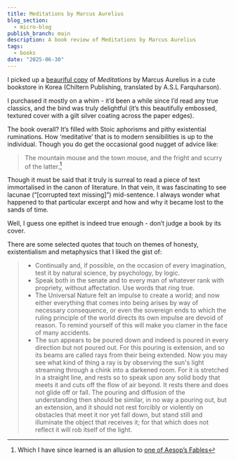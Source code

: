 ```yaml
---
title: Meditations by Marcus Aurelius
blog_section:
  - micro-blog
publish_branch: main
description: A book review of Meditations by Marcus Aurelius
tags:
  - books
date: "2025-06-30"
---
```


I picked up a [beauriful copy](https://www.chilternpublishing.co.uk/shop/classics/meditations/) of *Meditations* by Marcus Aurelius in a cute bookstore in Korea (Chiltern Publishing, translated by A.S.L Farquharson).

I purchased it mostly on a whim - it’d been a while since I’d read any true classics, and the bind was truly delightful (it’s this beautifully embossed, textured cover with a gilt silver coating across the paper edges).

The book overall? It’s filled with Stoic aphorisms and pithy existential ruminations. How ‘meditative’ that is to modern sensibilities is up to the individual. Though you do get the occasional good nugget of advice like:

> The mountain mouse and the town mouse, and the fright and scurry of the latter.[^1]

Though it must be said that it truly is surreal to read a piece of text immortalised in the canon of literature. In that vein, it was fascinating to see lacunae (“[corrupted text missing]”) mid-sentence. I always wonder what happened to that particular excerpt and how and why it became lost to the sands of time.

Well, I guess one epithet is indeed true enough - don’t judge a book by its cover.

There are some selected quotes that touch on themes of honesty, existentialism and metaphysics that I liked the gist of:

> - Continually and, if possible, on the occasion of every imagination, test it by natural science, by psychology, by logic.
> - Speak both in the senate and to every man of whatever rank with propriety, without affectation. Use words that ring true.
> - The Universal Nature felt an impulse to create a world; and now either everything that comes into being arises by way of necessary consequence, or even the sovereign ends to which the ruling principle of the world directs its own impulse are devoid of reason. To remind yourself of this will make you clamer in the face of many accidents.
> - The sun appears to be poured down and indeed is poured in every direction but not poured out. For this pouring is extension, and so its beams are called rays from their being extended. Now you may see what kind of thing a ray is by observing the sun's light streaming through a chink into a darkened room. For it is stretched in a straight line, and rests so to speak upon any solid body that meets it and cuts off the flow of air beyond. It rests there and does not glide off or fall. The pouring and diffusion of the understanding then should be similar, in no way a pouring out, but an extension, and it should not rest forcibly or violently on obstacles that meet it nor yet fall down, but stand still and illuminate the object that receives it; for that which does not reflect it will rob itself of the light.

[^1]: Which I have since learned is an allusion to [one of Aesop’s Fables](https://en.m.wikipedia.org/wiki/The_Town_Mouse_and_the_Country_Mouse)
